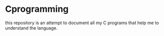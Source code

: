# Cprogramming
this repository is an attempt to document all my C programs that help me to understand the language.
